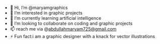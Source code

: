 - 👋 Hi, I’m @maryamgraphics
- 👀 I’m interested in graphic projects
- 🌱 I’m currently learning artificial intelligence
- 💞️ I’m looking to collaborate on coding and graphic projects
- 📫 reach me via @abdullahmaryam725@gmail.com
- ⚡ Fun fact:i am a graphic designer with a knack for vector illustrations

<!---
maryamgraphics/maryamgraphics is a ✨ special ✨ repository because its `README.md` (this file) appears on your GitHub profile.
You can click the Preview link to take a look at your changes.
--->
